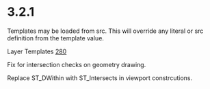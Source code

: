 # 3.2.1

Templates may be loaded from src. This will override any literal or src definition from the template value.

Layer Templates [280](https://github.com/GEOLYTIX/xyz/issues/280)

Fix for intersection checks on geometry drawing.

Replace ST_DWithin with ST_Intersects in viewport constrcutions.